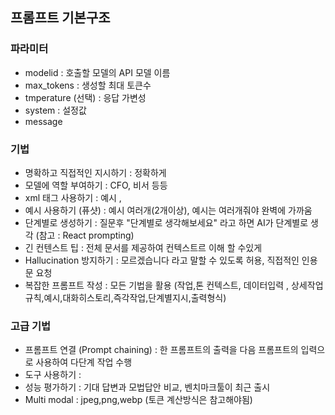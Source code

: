 ## 프롬프트 기본구조

### 파라미터 
* modelid : 호출할 모델의 API 모델 이름
* max_tokens : 생성할 최대 토큰수
* tmperature (선택) : 응답 가변성
* system : 설정값
* message

### 기법
* 명확하고 직접적인 지시하기 : 정확하게 
* 모델에 역할 부여하기  : CFO, 비서 등등
* xml 태그 사용하기 : 예시 <doc></doc> ,<history> </history> 
* 예시 사용하기 (퓨샷) : 예시 여러개(2개이상), 예시는 여러개줘야 완벽에 가까움
* 단계별로 생성하기 : 질문후 "단계별로 생각해보세요" 라고 하면 AI가 단계별로 생각 (참고 : React prompting)
* 긴 컨텐스트 팁 : 전체 문서를 제공하여 컨텍스트르 이해 할 수있게
* Hallucination 방지하기 : 모르겠습니다 라고 말할 수 있도록 허용, 직접적인 인용문 요청
* 복잡한 프롬프트 작성 : 모든 기법을 활용 (작업,톤 컨텍스트, 데이터입력 , 상세작업 규칙,예시,대화히스토리,즉각작업,단계별지시,출력형식)

### 고급 기법
* 프롬프트 연결 (Prompt chaining) : 한 프롬프트의 출력을 다음 프롬프트의 입력으로 사용하여 다단계 작업 수행 
* 도구 사용하기 :  
* 성능 평가하기 : 기대 답변과 모법답안 비교, 벤치마크툴이 최근 출시
* Multi modal : jpeg,png,webp (토큰 계산방식은 참고해야됨)
